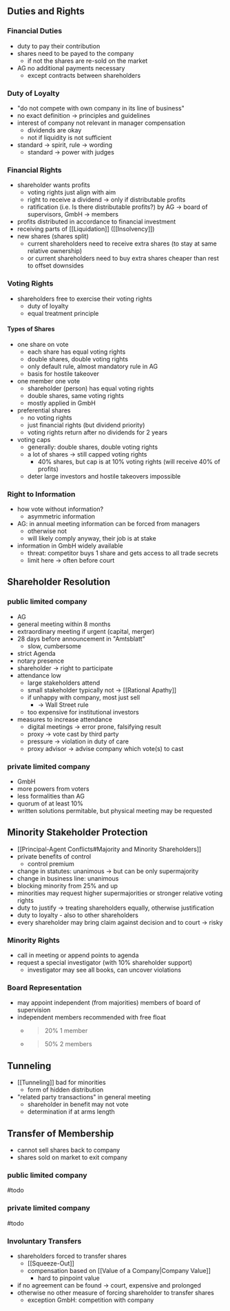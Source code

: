 ## Duties and Rights
### Financial Duties
- duty to pay their contribution
- shares need to be payed to the company
	- if not the shares are re-sold on the market
- AG no additional payments necessary
	- except contracts between shareholders

### Duty of Loyalty
- "do not compete with own company in its line of business"
- no exact definition -> principles and guidelines
- interest of company not relevant in manager compensation
	- dividends are okay
	- not if liquidity is not sufficient
- standard -> spirit, rule -> wording
	- standard -> power with judges

### Financial Rights
- shareholder wants profits
	- voting rights just align with aim 
	- right to receive a dividend -> only if distributable profits
	- ratification (i.e. Is there distributable profits?) by AG -> board of supervisors, GmbH -> members
- profits distributed in accordance to financial investment
- receiving parts of [[Liquidation]] ([[Insolvency]])
- new shares (shares split) 
	- current shareholders need to receive extra shares (to stay at same relative ownership)
	- or current shareholders need to buy extra shares cheaper than rest to offset downsides

### Voting Rights
- shareholders free to exercise their voting rights
	- duty of loyalty 
	- equal treatment principle

#### Types of Shares
- one share on vote
	- each share has equal voting rights
	- double shares, double voting rights
	- only default rule, almost mandatory rule in AG
	- basis for hostile takeover
- one member one vote
	- shareholder (person) has equal voting rights
	- double shares, same voting rights
	- mostly applied in GmbH
- preferential shares
	- no voting rights
	- just financial rights (but dividend priority)
	- voting rights return after no dividends for 2 years
- voting caps
	- generally: double shares, double voting rights
	- a lot of shares -> still capped voting rights
		- 40% shares, but cap is at 10% voting rights (will receive 40% of profits)
	- deter large investors and hostile takeovers impossible

### Right to Information
- how vote without information?
	- asymmetric information
- AG: in annual meeting information can be forced from managers
	- otherwise not 
	- will likely comply anyway, their job is at stake
- information in GmbH widely available
	- threat: competitor buys 1 share and gets access to all trade secrets
	- limit here -> often before court

## Shareholder Resolution
### public limited company
- AG
- general meeting within 8 months
- extraordinary meeting if urgent (capital, merger)
- 28 days before announcement in "Amtsblatt"
	- slow, cumbersome
- strict Agenda
- notary presence
- shareholder -> right to participate 
- attendance low
	- large stakeholders attend
	- small stakeholder typically not -> [[Rational Apathy]]
	- if unhappy with company, most just sell
		- -> Wall Street rule
	- too expensive for institutional investors 
- measures to increase attendance
	- digital meetings -> error prone, falsifying result
	- proxy -> vote cast by third party
	- pressure -> violation in duty of care
	- proxy advisor -> advise company which vote(s) to cast

### private limited company
- GmbH
- more powers from voters
- less formalities than AG
- quorum of at least 10%
- written solutions permitable, but physical meeting may be requested

## Minority Stakeholder Protection
- [[Principal-Agent Conflicts#Majority and Minority Shareholders]]
- private benefits of control
	- control premium
- change in statutes: unanimous -> but can be only supermajority
- change in business line: unanimous
- blocking minority from 25% and up
- minorities may request higher supermajorities or stronger relative voting rights
- duty to justify -> treating shareholders equally, otherwise justification
- duty to loyalty - also to other shareholders
- every shareholder may bring claim against decision and to court -> risky

### Minority Rights
- call in meeting or append points to agenda
- request a special investigator (with 10% shareholder support)
	- investigator may see all books, can uncover violations

### Board Representation
- may appoint independent (from majorities) members of board of supervision
- independent members recommended with free float
	- >20% 1 member
	- >50% 2 members

## Tunneling
- [[Tunneling]] bad for minorities
	- form of hidden distribution
- "related party transactions" in general meeting
	- shareholder in benefit may not vote
	- determination if at arms length

## Transfer of Membership
- cannot sell shares back to company
- shares sold on market to exit company
### public limited company
#todo 
### private limited company
#todo 
### Involuntary Transfers 
- shareholders forced to transfer shares
	- [[Squeeze-Out]]
	- compensation based on [[Value of a Company|Company Value]]
		- hard to pinpoint value
- if no agreement can be found -> court, expensive and prolonged
- otherwise no other measure of forcing shareholder to transfer shares
	- exception GmbH: competition with company


